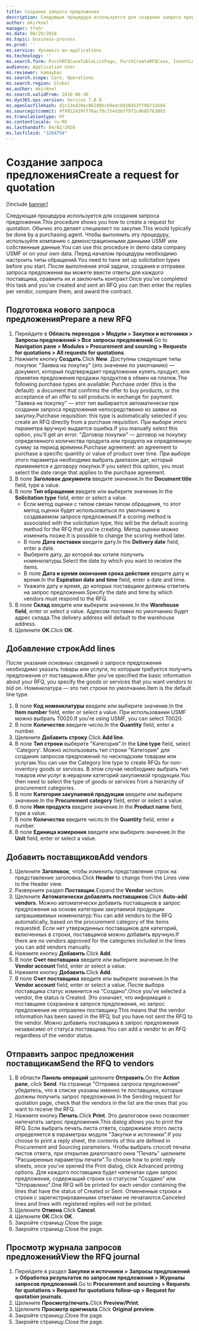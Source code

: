 ```yaml
---
title: Создание запроса предложения
description: Следующая процедура используется для создания запроса предложения.
author: mkirknel
manager: tfehr
ms.date: 08/29/2018
ms.topic: business-process
ms.prod: ''
ms.service: dynamics-ax-applications
ms.technology: ''
ms.search.form: PurchRFQCaseTableListPage, PurchCreateRFQCase, InventLocationIdLookup, PurchRFQCaseTable, InventItemIdLookupSimple, EcoResCategorySingleLookup, UnitOfMeasureLookup, PurchRFQEditLines, PurchRFQEditLinesPrintOptions, VendRFQJournal, SrsReportViewerForm
audience: Application User
ms.reviewer: kamaybac
ms.search.scope: Core, Operations
ms.search.region: Global
ms.author: mkirknel
ms.search.validFrom: 2016-06-30
ms.dyn365.ops.version: Version 7.0.0
ms.openlocfilehash: d2c13ed20ec86108bcb9edc0d20d53ff98732b9d
ms.sourcegitcommit: 4f9912439ff78acf0c754d5bff972c4b85763093
ms.translationtype: HT
ms.contentlocale: ru-RU
ms.lasthandoff: 04/02/2020
ms.locfileid: "3204754"
---
```

# <a name="create-a-request-for-quotation"></a><span data-ttu-id="bf4a9-103">Создание запроса предложения</span><span class="sxs-lookup"><span data-stu-id="bf4a9-103">Create a request for quotation</span></span>

[!include [banner](../../includes/banner.md)]

<span data-ttu-id="bf4a9-104">Следующая процедура используется для создания запроса предложения.</span><span class="sxs-lookup"><span data-stu-id="bf4a9-104">This procedure shows you how to create a request for quotation.</span></span> <span data-ttu-id="bf4a9-105">Обычно это делает специалист по закупке.</span><span class="sxs-lookup"><span data-stu-id="bf4a9-105">This would typically be done by a purchasing agent.</span></span> <span data-ttu-id="bf4a9-106">Чтобы выполнить эту процедуру, используйте компанию с демонстрационными данными USMF или собственные данные.</span><span class="sxs-lookup"><span data-stu-id="bf4a9-106">You can use this procedure in demo data company USMF or on your own data.</span></span> <span data-ttu-id="bf4a9-107">Перед началом процедуры необходимо настроить типы обращений.</span><span class="sxs-lookup"><span data-stu-id="bf4a9-107">You need to have set up solicitation types before you start.</span></span> <span data-ttu-id="bf4a9-108">После выполнения этой задачи, создания и отправки запроса предложения вы можете ввести ответы для каждого поставщика, сравнить их и заключить контракт.</span><span class="sxs-lookup"><span data-stu-id="bf4a9-108">Once you've completed this task and you've created and sent an RFQ you can then enter the replies per vendor, compare them, and award the contract.</span></span>


## <a name="prepare-a-new-rfq"></a><span data-ttu-id="bf4a9-109">Подготовка нового запроса предложения</span><span class="sxs-lookup"><span data-stu-id="bf4a9-109">Prepare a new RFQ</span></span>
1. <span data-ttu-id="bf4a9-110">Перейдите в **Область переходов > Модули > Закупки и источники > Запросы предложений > Все запросы предложений**.</span><span class="sxs-lookup"><span data-stu-id="bf4a9-110">Go to **Navigation pane > Modules > Procurement and sourcing > Requests for quotations > All requests for quotations**.</span></span>
2. <span data-ttu-id="bf4a9-111">Нажмите кнопку **Создать**.</span><span class="sxs-lookup"><span data-stu-id="bf4a9-111">Click **New**.</span></span>
    <span data-ttu-id="bf4a9-112">Доступны следующие типы покупки: "Заявка на покупку" (это значение по умолчанию) — документ, который подтверждает предложение купить продукт, или принятие предложения продажи продуктов в обмен на платеж.</span><span class="sxs-lookup"><span data-stu-id="bf4a9-112">The following purchase types are available: Purchase order (this is the default): a document that confirms the offer to buy products, or the acceptance of an offer to sell products in exchange for payment.</span></span> <span data-ttu-id="bf4a9-113">"Заявка на покупку" — этот тип выбирается автоматически при создании запроса предложения непосредственно из заявки на закупку.</span><span class="sxs-lookup"><span data-stu-id="bf4a9-113">Purchase requisition: this type is automatically selected if you create an RFQ directly from a purchase requisition.</span></span> <span data-ttu-id="bf4a9-114">При выборе этого параметра вручную выдается ошибка.</span><span class="sxs-lookup"><span data-stu-id="bf4a9-114">If you manually select this option, you'll get an error.</span></span> <span data-ttu-id="bf4a9-115">"Договор покупки" — договор на покупку определенного количества продукта или продукта на определенную сумму за период времени.</span><span class="sxs-lookup"><span data-stu-id="bf4a9-115">Purchase agreement: an agreement to purchase a specific quantity or value of product over time.</span></span> <span data-ttu-id="bf4a9-116">При выборе этого параметра необходимо выбрать диапазон дат, который применяется к договору покупки.</span><span class="sxs-lookup"><span data-stu-id="bf4a9-116">If you select this option, you must select the date range that applies to the purchase agreement.</span></span>  
3. <span data-ttu-id="bf4a9-117">В поле **Заголовок документа** введите значение.</span><span class="sxs-lookup"><span data-stu-id="bf4a9-117">In the **Document title** field, type a value.</span></span>
4. <span data-ttu-id="bf4a9-118">В поле **Тип обращения** введите или выберите значение.</span><span class="sxs-lookup"><span data-stu-id="bf4a9-118">In the **Solicitation type** field, enter or select a value.</span></span>
    + <span data-ttu-id="bf4a9-119">Если метод оценки с типом связан типом обращения, то этот метод оценки будет использоваться по умолчанию в создаваемом запросе предложения.</span><span class="sxs-lookup"><span data-stu-id="bf4a9-119">If a scoring method is associated with the solicitation type, this will be the default scoring method for the RFQ that you're creating.</span></span> <span data-ttu-id="bf4a9-120">Метод оценки можно изменить позже.</span><span class="sxs-lookup"><span data-stu-id="bf4a9-120">It is possible to change the scoring method later.</span></span>  
    + <span data-ttu-id="bf4a9-121">В поле **Дата поставки** введите дату.</span><span class="sxs-lookup"><span data-stu-id="bf4a9-121">In the **Delivery date** field, enter a date.</span></span>  
    + <span data-ttu-id="bf4a9-122">Выберите дату, до которой вы хотите получить номенклатуры.</span><span class="sxs-lookup"><span data-stu-id="bf4a9-122">Select the date by which you want to receive the items.</span></span>  
    + <span data-ttu-id="bf4a9-123">В поле **Дата и время окончания срока действия** введите дату и время.</span><span class="sxs-lookup"><span data-stu-id="bf4a9-123">In the **Expiration date and time** field, enter a date and time.</span></span>  
    + <span data-ttu-id="bf4a9-124">Укажите дату и время, до которых поставщики должны ответить на запрос предложения.</span><span class="sxs-lookup"><span data-stu-id="bf4a9-124">Specify the date and time by which vendors must respond to the RFQ.</span></span>  
5. <span data-ttu-id="bf4a9-125">В поле **Склад** введите или выберите значение.</span><span class="sxs-lookup"><span data-stu-id="bf4a9-125">In the **Warehouse field**, enter or select a value.</span></span> <span data-ttu-id="bf4a9-126">Адресом поставки по умолчанию будет адрес склада.</span><span class="sxs-lookup"><span data-stu-id="bf4a9-126">The delivery address will default to the warehouse address.</span></span>  
6. <span data-ttu-id="bf4a9-127">Щелкните **OK**.</span><span class="sxs-lookup"><span data-stu-id="bf4a9-127">Click **OK**.</span></span>

## <a name="add-lines"></a><span data-ttu-id="bf4a9-128">Добавление строк</span><span class="sxs-lookup"><span data-stu-id="bf4a9-128">Add lines</span></span>

<span data-ttu-id="bf4a9-129">После указания основных сведений о запросе предложения необходимо указать товары или услуги, по которым требуется получить предложения от поставщиков.</span><span class="sxs-lookup"><span data-stu-id="bf4a9-129">After you've specified the basic information about your RFQ, you specify the goods or services that you want vendors to bid on.</span></span> <span data-ttu-id="bf4a9-130">Номенклатура — это тип строки по умолчанию.</span><span class="sxs-lookup"><span data-stu-id="bf4a9-130">Item is the default line type.</span></span>

1. <span data-ttu-id="bf4a9-131">В поле **Код номенклатуры** введите или выберите значение.</span><span class="sxs-lookup"><span data-stu-id="bf4a9-131">In the **Item number** field, enter or select a value.</span></span> <span data-ttu-id="bf4a9-132">При использовании USMF можно выбрать T0020.</span><span class="sxs-lookup"><span data-stu-id="bf4a9-132">If you're using USMF, you can select T0020.</span></span>  
2. <span data-ttu-id="bf4a9-133">В поле **Количество** введите число.</span><span class="sxs-lookup"><span data-stu-id="bf4a9-133">In the **Quantity** field, enter a number.</span></span>
3. <span data-ttu-id="bf4a9-134">Щелкните **Добавить строку**.</span><span class="sxs-lookup"><span data-stu-id="bf4a9-134">Click **Add line**.</span></span>
4. <span data-ttu-id="bf4a9-135">В поле **Тип строки** выберите "Категория".</span><span class="sxs-lookup"><span data-stu-id="bf4a9-135">In the **Line type** field, select 'Category'.</span></span> <span data-ttu-id="bf4a9-136">Можно использовать тип строки "Категория" для создания запросов предложений по нескладским товарам или услугам.</span><span class="sxs-lookup"><span data-stu-id="bf4a9-136">You can use the Category line type to create RFQs for non-inventory goods or services.</span></span> <span data-ttu-id="bf4a9-137">В этом случае необходимо выбрать тип товаров или услуг в иерархии категорий закупаемой продукции.</span><span class="sxs-lookup"><span data-stu-id="bf4a9-137">You then need to select the type of goods or services from a hierarchy of procurement categories.</span></span>  
5. <span data-ttu-id="bf4a9-138">В поле **Категория закупаемой продукции** введите или выберите значение.</span><span class="sxs-lookup"><span data-stu-id="bf4a9-138">In the **Procurement category** field, enter or select a value.</span></span>
6. <span data-ttu-id="bf4a9-139">В поле **Имя продукта** введите значение.</span><span class="sxs-lookup"><span data-stu-id="bf4a9-139">In the **Product name** field, type a value.</span></span>
7. <span data-ttu-id="bf4a9-140">В поле **Количество** введите число.</span><span class="sxs-lookup"><span data-stu-id="bf4a9-140">In the **Quantity** field, enter a number.</span></span>
8. <span data-ttu-id="bf4a9-141">В поле **Единица измерения** введите или выберите значение.</span><span class="sxs-lookup"><span data-stu-id="bf4a9-141">In the **Unit** field, enter or select a value.</span></span>

## <a name="add-vendors"></a><span data-ttu-id="bf4a9-142">Добавить поставщиков</span><span class="sxs-lookup"><span data-stu-id="bf4a9-142">Add vendors</span></span>
1. <span data-ttu-id="bf4a9-143">Щелкните **Заголовок**, чтобы изменить представление строк на представление заголовка.</span><span class="sxs-lookup"><span data-stu-id="bf4a9-143">Click **Header** to change from the Lines view to the Header view.</span></span> 
2. <span data-ttu-id="bf4a9-144">Разверните раздел **Поставщик**.</span><span class="sxs-lookup"><span data-stu-id="bf4a9-144">Expand the **Vendor** section.</span></span>
3. <span data-ttu-id="bf4a9-145">Щелкните **Автоматически добавлять поставщиков**.</span><span class="sxs-lookup"><span data-stu-id="bf4a9-145">Click **Auto-add vendors**.</span></span> <span data-ttu-id="bf4a9-146">Можно автоматически добавить поставщиков в запрос предложения на основе категории закупаемой продукции запрашиваемых номенклатур.</span><span class="sxs-lookup"><span data-stu-id="bf4a9-146">You can add vendors to the RFQ automatically, based on the procurement category of the items requested.</span></span> <span data-ttu-id="bf4a9-147">Если нет утвержденных поставщиков для категорий, включенных в строки, поставщиков можно добавить вручную.</span><span class="sxs-lookup"><span data-stu-id="bf4a9-147">If there are no vendors approved for the categories included in the lines you can add vendors manually.</span></span>  
4. <span data-ttu-id="bf4a9-148">Нажмите кнопку **Добавить**.</span><span class="sxs-lookup"><span data-stu-id="bf4a9-148">Click **Add**.</span></span>
5. <span data-ttu-id="bf4a9-149">В поле **Счет поставщика** введите или выберите значение.</span><span class="sxs-lookup"><span data-stu-id="bf4a9-149">In the **Vendor account** field, enter or select a value.</span></span>
6. <span data-ttu-id="bf4a9-150">Нажмите кнопку **Добавить**.</span><span class="sxs-lookup"><span data-stu-id="bf4a9-150">Click **Add**.</span></span>
7. <span data-ttu-id="bf4a9-151">В поле **Счет поставщика** введите или выберите значение.</span><span class="sxs-lookup"><span data-stu-id="bf4a9-151">In the **Vendor account** field, enter or select a value.</span></span> <span data-ttu-id="bf4a9-152">После выбора поставщика статус изменится на "Создано".</span><span class="sxs-lookup"><span data-stu-id="bf4a9-152">Once you've selected a vendor, the status is Created.</span></span> <span data-ttu-id="bf4a9-153">Это означает, что информация о поставщике сохранена в запросе предложения, но запрос предложения не отправлен поставщику.</span><span class="sxs-lookup"><span data-stu-id="bf4a9-153">This means that the vendor information has been saved in the RFQ, but you have not sent the RFQ to the vendor.</span></span> <span data-ttu-id="bf4a9-154">Можно добавить поставщика в запрос предложения независимо от статуса поставщика.</span><span class="sxs-lookup"><span data-stu-id="bf4a9-154">You can add a vendor to an RFQ regardless of the vendor status.</span></span>  

## <a name="send-the-rfq-to-vendors"></a><span data-ttu-id="bf4a9-155">Отправить запрос предложения поставщикам</span><span class="sxs-lookup"><span data-stu-id="bf4a9-155">Send the RFQ to vendors</span></span>
1. <span data-ttu-id="bf4a9-156">В области **Панель операций** щелкните **Отправить**.</span><span class="sxs-lookup"><span data-stu-id="bf4a9-156">On the **Action pane**, click **Send**.</span></span> <span data-ttu-id="bf4a9-157">На странице "Отправка запроса предложения" убедитесь, что в списке указаны именно те поставщики, которые должны получить запрос предложения.</span><span class="sxs-lookup"><span data-stu-id="bf4a9-157">In the Sending request for quotation page, check that the vendors in the list are the ones that you want to receive the RFQ.</span></span>  
2. <span data-ttu-id="bf4a9-158">Нажмите кнопку **Печать**.</span><span class="sxs-lookup"><span data-stu-id="bf4a9-158">Click **Print**.</span></span> <span data-ttu-id="bf4a9-159">Это диалоговое окно позволяет напечатать запрос предложения.</span><span class="sxs-lookup"><span data-stu-id="bf4a9-159">This dialog allows you to print the RFQ.</span></span> <span data-ttu-id="bf4a9-160">Если выбрать печать листа ответа, содержимое этого листа определяется в параметрах модуля "Закупки и источники".</span><span class="sxs-lookup"><span data-stu-id="bf4a9-160">If you choose to print a reply sheet, the contents of this are defined in Procurement and Sourcing parameters.</span></span> <span data-ttu-id="bf4a9-161">Чтобы выбрать способ печати листов ответа, при открытии диалогового окна "Печать" щелкните "Расширенные параметры печати".</span><span class="sxs-lookup"><span data-stu-id="bf4a9-161">To choose how to print reply sheets, once you've opened the Print dialog, click Advanced printing options.</span></span> <span data-ttu-id="bf4a9-162">Для каждого поставщика будет напечатан один запрос предложения, содержащий строки со статусом "Создано" или "Отправлено".</span><span class="sxs-lookup"><span data-stu-id="bf4a9-162">One RFQ will be printed for each vendor containing the lines that have the status of Created or Sent.</span></span> <span data-ttu-id="bf4a9-163">Отмененные строки и строки с зарегистрированными ответами не печатаются.</span><span class="sxs-lookup"><span data-stu-id="bf4a9-163">Canceled lines and lines with registered replies will not be printed.</span></span>   
3. <span data-ttu-id="bf4a9-164">Щелкните **Отмена**.</span><span class="sxs-lookup"><span data-stu-id="bf4a9-164">Click **Cancel**.</span></span>
4. <span data-ttu-id="bf4a9-165">Щелкните **OK**.</span><span class="sxs-lookup"><span data-stu-id="bf4a9-165">Click **OK**.</span></span>
5. <span data-ttu-id="bf4a9-166">Закройте страницу.</span><span class="sxs-lookup"><span data-stu-id="bf4a9-166">Close the page.</span></span>
6. <span data-ttu-id="bf4a9-167">Закройте страницу.</span><span class="sxs-lookup"><span data-stu-id="bf4a9-167">Close the page.</span></span>

## <a name="view-the-rfq-journal"></a><span data-ttu-id="bf4a9-168">Просмотр журнала запросов предложений</span><span class="sxs-lookup"><span data-stu-id="bf4a9-168">View the RFQ journal</span></span>
1. <span data-ttu-id="bf4a9-169">Перейдите в раздел **Закупки и источники > Запросы предложений > Обработка результатов по запросам предложения > Журналы запросов предложений**.</span><span class="sxs-lookup"><span data-stu-id="bf4a9-169">Go to **Procurement and sourcing > Requests for quotations > Request for quotations follow-up > Request for quotation journals**.</span></span>
2. <span data-ttu-id="bf4a9-170">Щелкните **Просмотр/печать**.</span><span class="sxs-lookup"><span data-stu-id="bf4a9-170">Click **Preview/Print**.</span></span>
3. <span data-ttu-id="bf4a9-171">Щелкните **Просмотр оригинала**.</span><span class="sxs-lookup"><span data-stu-id="bf4a9-171">Click **Original preview**.</span></span>
4. <span data-ttu-id="bf4a9-172">Закройте страницу.</span><span class="sxs-lookup"><span data-stu-id="bf4a9-172">Close the page.</span></span>
5. <span data-ttu-id="bf4a9-173">Закройте страницу.</span><span class="sxs-lookup"><span data-stu-id="bf4a9-173">Close the page.</span></span>


